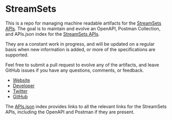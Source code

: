 # StreamSetsThis is a repo for managing machine readable artifacts for the [StreamSets APIs](https://streamsets.com). The goal is to maintain and evolve an OpenAPI, Postman Collection, and APIs.json index for the [StreamSets APIs](https://streamsets.com).They are a constant work in progress, and will be updated on a regular basis when new information is added, or more of the specifications are supported.Feel free to submit a pull request to evolve any of the artifacts, and leave GitHub issues if you have any questions, comments, or feedback.- [Website](https://streamsets.com)- [Developer](https://streamsets.com)- [Twitter](https://twitter.com/streamsets)- [GitHub](https://github.com/streamsets)The [APIs.json](https://github.com/api-evangelist/streamsets/blob/master/apis.json) index provides links to all the relevant links for the StreamSets APIs, including the OpenAPI and Postman if they are present.